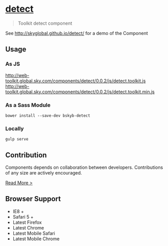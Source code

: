 [detect](http://skyglobal.github.io/detect/)
========================

> Toolkit detect component

See http://skyglobal.github.io/detect/ for a demo of the Component

## Usage

### As JS

http://web-toolkit.global.sky.com/components/detect/0.0.2/js/detect.toolkit.js
http://web-toolkit.global.sky.com/components/detect/0.0.2/js/detect.toolkit.min.js

### As a Sass Module

`bower install --save-dev bskyb-detect`

### Locally

`gulp serve`

## Contribution

Components depends on collaboration between developers. Contributions of any size are actively encouraged.

[Read More >](CONTRIBUTING.md)

## Browser Support

 * IE8 +
 * Safari 5 +
 * Latest Firefox
 * Latest Chrome
 * Latest Mobile Safari
 * Latest Mobile Chrome